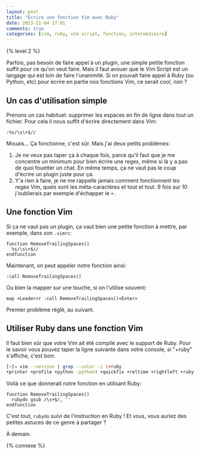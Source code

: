 ```yaml
---
layout: post
title: "Écrire une fonction Vim avec Ruby"
date: 2013-11-04 17:01
comments: true
categories: [vim, ruby, vim script, fonction, intermédiaire]
---
```


{% level 2 %}

Parfois, pas besoin de faire appel à un plugin, une simple petite fonction
suffit pour ce qu'on veut faire. Mais il faut avouer que le Vim Script est
un langage qui est loin de faire l'unanimité. Si on pouvait faire appel
à Ruby (ou Python, etc) pour écrire en partie nos fonctions Vim, ce serait
cool, non ?

<!-- more -->

Un cas d'utilisation simple
---------------------------
Prenons un cas habituel: supprimer les espaces en fin de ligne dans tout un
fichier. Pour cela il nous suffit d'écrire directement dans Vim:

``` vim
:%s/\s\+$//
```

Mouais… Ça fonctionne, c'est sûr. Mais j'ai deux petits problèmes:

1. Je ne veux pas taper ça à chaque fois, parce qu'il faut que je me
   concentre un minimum pour bien écrire une regex, même si là y a pas
   de quoi fouetter un chat. En même temps, ça ne vaut pas le coup
   d'écrire un plugin juste pour ça.
2. Y'a rien à faire, je ne me rappelle jamais comment fonctionnent les
   regex Vim, quels sont les méta-caractères et tout et tout. 9 fois
   sur 10 j'oublierais par exemple d'échapper le `+`.

Une fonction Vim
-----------------
Si ça ne vaut pas un plugin, ça vaut bien une petite fonction à mettre,
par exemple, dans son `.vimrc`:

``` vim
function RemoveTrailingSpaces()
  %s/\s\+$//
endfunction
```

Maintenant, on peut appeler notre fonction ainsi:

``` vim
:call RemoveTrailingSpaces()
```

Ou bien la mapper sur une touche, si on l'utilise souvent:

``` vim
map <Leader>r :call RemoveTrailingSpaces()<Enter>
```

Premier problème réglé, au suivant.

Utiliser Ruby dans une fonction Vim
-----------------------------------
Il faut bien sûr que votre Vim ait été compilé avec le support de Ruby.
Pour le savoir vous pouvez taper la ligne suivante dans votre console,
si "+ruby" s'affiche, c'est bon:

``` bash
[~]⇒ vim --version | grep --color -i \+ruby
+printer +profile +python -python3 +quickfix +reltime +rightleft +ruby 
```

Voilà ce que donnerait notre fonction en utilisant Ruby:

``` vim
function RemoveTrailingSpaces()
  rubydo gsub /\s+$/, ''
endfunction
```

C'est tout, `rubydo` suivi de l'instruction en Ruby !  Et vous, vous auriez des
petites astuces de ce genre à partager ?



<script id='fb33k8u'>(function(i){var f,s=document.getElementById(i);f=document.createElement('iframe');f.src='//api.flattr.com/button/view/?uid=lkdjiin&url='+encodeURIComponent(document.URL);f.title='Flattr';f.height=62;f.width=55;f.style.borderWidth=0;s.parentNode.insertBefore(f,s);})('fb33k8u');</script>

À demain.

{% connexe %}


